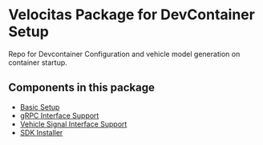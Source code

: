 # Velocitas Package for DevContainer Setup

Repo for Devcontainer Configuration and vehicle model generation on container startup.

## Components in this package

* [Basic Setup](./setup/README.md)
* [gRPC Interface Support](./grpc-service-support/README.md)
* [Vehicle Signal Interface Support](./vehicle-model-lifecycle/README.md)
* [SDK Installer](./sdk-installer/README.md)
